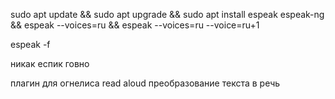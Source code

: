 sudo apt update && sudo apt upgrade && sudo apt install espeak espeak-ng && espeak --voices=ru  && espeak --voices=ru --voice=ru+1

espeak -f 

никак еспик говно

плагин для огнелиса
read aloud преобразование текста в речь

